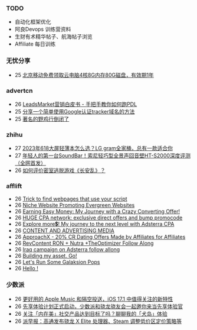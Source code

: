 ### TODO
-  自动化框架优化
-  阿良Devops 训练营资料
-  生财有术精华帖子、航海帖子浏览
-  Affiliate 每日训练

### 无忧分享
<!-- ruyo:START -->
-  25 [北京移动免费领取云电脑4核8G内存80G磁盘，有效期1年](https://51.ruyo.net/18513.html)<!-- ruyo:END -->

### advertcn
<!-- advertcn:START -->
-  26 [LeadsMarket营销白皮书 - 手把手教你如何跑PDL](https://www.advertcn.com/forum.php?mod=viewthread&tid=112704)
-  25 [分享一个简单使用Google认证tracker域名的方法](https://www.advertcn.com/forum.php?mod=viewthread&tid=112698)
-  25 [著名的野鸡行倒闭了](https://www.advertcn.com/forum.php?mod=viewthread&tid=112696)<!-- advertcn:END -->

### zhihu
<!-- zhihu:START -->
-  27 [2023年618大屏轻薄本怎么选？LG gram全家桶，总有一款适合你](http://zhuanlan.zhihu.com/p/632641888?utm_campaign=rss&utm_medium=rss&utm_source=rss&utm_content=title)
-  27 [年轻人的第一台SoundBar！索尼轻巧型全景声回音壁HT-S2000深度评测（全网首发）](http://zhuanlan.zhihu.com/p/630990296?utm_campaign=rss&utm_medium=rss&utm_source=rss&utm_content=title)
-  26 [如何评价密室逃脱游戏《长安乱》？](http://www.zhihu.com/question/563950552/answer/3045961312?utm_campaign=rss&utm_medium=rss&utm_source=rss&utm_content=title)<!-- zhihu:END -->

### afflift
<!-- afflift:START -->
-  26 [Trick to find webpages that use your script](https://afflift.com/f/threads/trick-to-find-webpages-that-use-your-script.11871/)
-  26 [Niche Website Promoting Evergreen Websites](https://afflift.com/f/threads/niche-website-promoting-evergreen-websites.11872/)
-  26 [Earning Easy Money: My Journey with a Crazy Converting Offer!](https://afflift.com/f/threads/earning-easy-money-my-journey-with-a-crazy-converting-offer.11370/)
-  26 [HUGE CPA network: exclusive direct offers and bump promocode](https://afflift.com/f/threads/huge-cpa-network-exclusive-direct-offers-and-bump-promocode.11077/)
-  26 [Explore more💲! My journey to the next level with Adsterra CPA](https://afflift.com/f/threads/explore-more%F0%9F%92%B2-my-journey-to-the-next-level-with-adsterra-cpa.11688/)
-  26 [CONTENT AND ADVERTISING MEDIA](https://afflift.com/f/threads/content-and-advertising-media.11793/)
-  26 [ApproachX - 20% CR Dating Offers Made by Affiliates for Affiliates](https://afflift.com/f/threads/approachx-20-cr-dating-offers-made-by-affiliates-for-affiliates.9381/)
-  26 [RevContent RON + Nutra +TheOptimizer Follow Along](https://afflift.com/f/threads/revcontent-ron-nutra-theoptimizer-follow-along.7210/)
-  26 [Iraq campaign on Adsterra follow allong](https://afflift.com/f/threads/iraq-campaign-on-adsterra-follow-allong.11848/)
-  26 [Building my asset. Go!](https://afflift.com/f/threads/building-my-asset-go.11736/)
-  26 [Let&#39;s Run Some Galaksion Pops](https://afflift.com/f/threads/lets-run-some-galaksion-pops.11251/)
-  26 [Hello !](https://afflift.com/f/threads/hello.11873/)<!-- afflift:END -->

### 少数派
<!-- sspai:START -->
-  26 [更好用的 Apple Music 和隔空投送，iOS 17.1 中值得关注的新特性](https://sspai.com/post/83879)
-  26 [先享体验计划正式启动，少数派和骁龙骁友会一起邀你来当先享体验官](https://sspai.com/post/83860)
-  26 [关注「内在美」社交产品达到目标了吗？聊聊我的「犬岛」体验](https://sspai.com/post/83758)
-  26 [派早报：高通发布骁龙 X Elite 处理器、Steam 调整低价区定价策略等](https://sspai.com/post/83874)<!-- sspai:END -->
